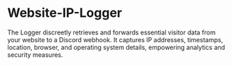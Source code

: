 # Website-IP-Logger
The Logger discreetly retrieves and forwards essential visitor data from your website to a Discord webhook. It captures IP addresses, timestamps, location, browser, and operating system details, empowering analytics and security measures.
